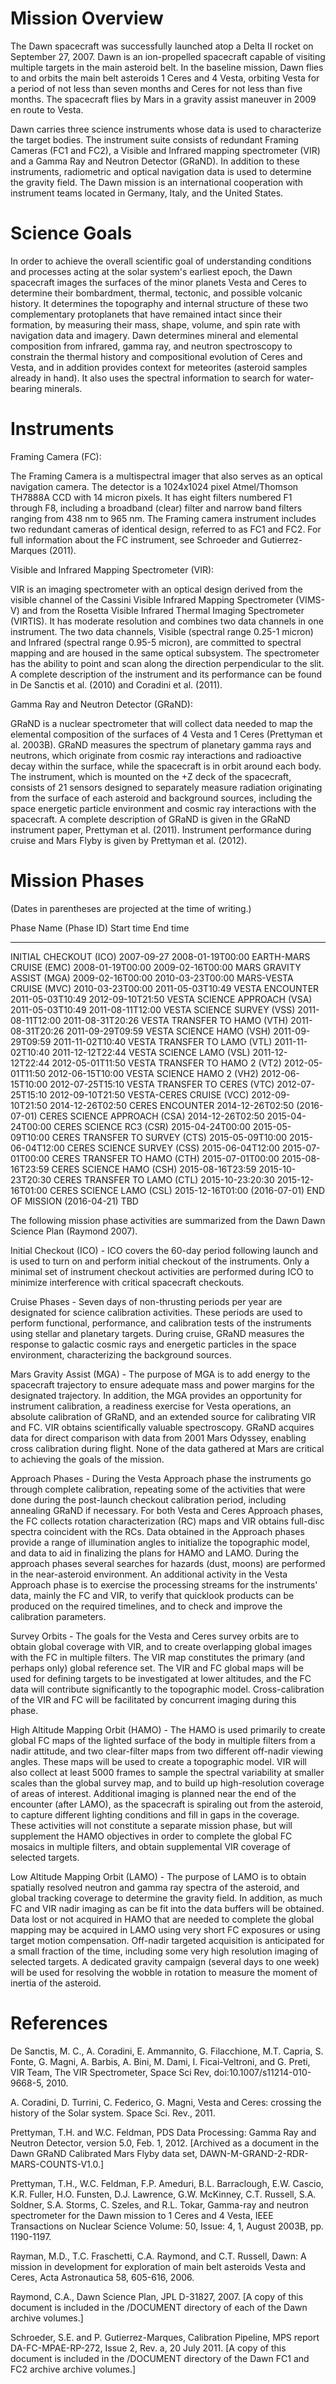 
 
 
  Mission Overview
  ================
 
The Dawn spacecraft was successfully launched atop a Delta II rocket
on September 27, 2007.  Dawn is an ion-propelled spacecraft capable
of visiting multiple targets in the main asteroid belt.  In the baseline
mission, Dawn flies to and orbits the main belt asteroids 1 Ceres and
4 Vesta, orbiting Vesta for a period of not less than seven months
and Ceres for not less than five months.  The spacecraft flies by
Mars in a gravity assist maneuver in 2009 en route to Vesta.
 
Dawn carries three science instruments whose data is used to
characterize the target bodies.  The instrument suite consists of
redundant Framing Cameras (FC1 and FC2), a Visible and Infrared mapping
spectrometer (VIR) and a Gamma Ray and Neutron Detector (GRaND).  In
addition to these instruments, radiometric and optical navigation data
is used to determine the gravity field.  The Dawn mission is an
international cooperation with instrument teams located in Germany, Italy,
and the United States.
 
 
  Science Goals
  =============
 
In order to achieve the overall scientific goal of understanding
conditions and processes acting at the solar system's earliest epoch,
the Dawn spacecraft images the surfaces of the minor planets Vesta
and Ceres to determine their bombardment, thermal, tectonic, and possible
volcanic history. It determines the topography and internal structure
of these two complementary protoplanets that have remained intact since
their formation, by measuring their mass, shape, volume, and spin rate
with navigation data and imagery. Dawn determines mineral and elemental
composition from infrared, gamma ray, and neutron spectroscopy to
constrain the thermal history and compositional evolution of Ceres and
Vesta, and in addition provides context for meteorites (asteroid samples
already in hand). It also uses the spectral information to search for
water-bearing minerals.
 
 
  Instruments
  ===========
 
Framing Camera (FC):
 
The Framing Camera is a multispectral imager that also serves as
an optical navigation camera.  The detector is a 1024x1024 pixel
Atmel/Thomson TH7888A CCD with 14 micron pixels.  It has eight filters
numbered F1 through F8, including a broadband (clear) filter and
narrow band filters ranging from 438 nm to 965 nm.  The Framing camera
instrument includes two redundant cameras of identical design, referred
to as FC1 and FC2.  For full information about the FC instrument, see
Schroeder and Gutierrez-Marques (2011).
 
Visible and Infrared Mapping Spectrometer (VIR):
 
VIR is an imaging spectrometer with an optical design derived from
the visible channel of the Cassini Visible Infrared Mapping
Spectrometer (VIMS-V) and from the Rosetta Visible Infrared Thermal
Imaging Spectrometer (VIRTIS).  It has moderate resolution and
combines two data channels in one instrument.  The two data channels,
Visible (spectral range 0.25-1 micron) and Infrared (spectral range
0.95-5 micron), are committed to spectral mapping and are housed
in the same optical subsystem.  The spectrometer has the ability to
point and scan along the direction perpendicular to the slit.  A
complete description of the instrument and its performance can be
found in De Sanctis et al. (2010) and Coradini et al. (2011).
 
Gamma Ray and Neutron Detector (GRaND):
 
GRaND is a nuclear spectrometer that will collect data needed to map
the elemental composition of the surfaces of 4 Vesta and 1 Ceres
(Prettyman et al. 2003B).  GRaND measures the spectrum of planetary
gamma rays and neutrons, which originate from cosmic ray interactions
and radioactive decay within the surface, while the spacecraft is in
orbit around each body.  The instrument, which is mounted on the
+Z deck of the spacecraft, consists of 21 sensors designed to
separately measure radiation originating from the surface of each
asteroid and background sources, including the space energetic
particle environment and cosmic ray interactions with the spacecraft.
A complete description of GRaND is given in the GRaND instrument
paper, Prettyman et al. (2011). Instrument performance during cruise
and Mars Flyby is given by Prettyman et al. (2012).
 
 
  Mission Phases
  ==============
 
(Dates in parentheses are projected at the time of writing.)
 
  Phase Name (Phase ID)              Start time        End time
  -------------------------          ----------------  ----------------
  INITIAL CHECKOUT (ICO)             2007-09-27        2008-01-19T00:00
  EARTH-MARS CRUISE (EMC)            2008-01-19T00:00  2009-02-16T00:00
  MARS GRAVITY ASSIST (MGA)          2009-02-16T00:00  2010-03-23T00:00
  MARS-VESTA CRUISE (MVC)            2010-03-23T00:00  2011-05-03T10:49
  VESTA ENCOUNTER                    2011-05-03T10:49  2012-09-10T21:50
    VESTA SCIENCE APPROACH (VSA)     2011-05-03T10:49  2011-08-11T12:00
    VESTA SCIENCE SURVEY (VSS)       2011-08-11T12:00  2011-08-31T20:26
    VESTA TRANSFER TO HAMO (VTH)     2011-08-31T20:26  2011-09-29T09:59
    VESTA SCIENCE HAMO (VSH)         2011-09-29T09:59  2011-11-02T10:40
    VESTA TRANSFER TO LAMO (VTL)     2011-11-02T10:40  2011-12-12T22:44
    VESTA SCIENCE LAMO (VSL)         2011-12-12T22:44  2012-05-01T11:50
    VESTA TRANSFER TO HAMO 2 (VT2)   2012-05-01T11:50  2012-06-15T10:00
    VESTA SCIENCE HAMO 2 (VH2)       2012-06-15T10:00  2012-07-25T15:10
    VESTA TRANSFER TO CERES (VTC)    2012-07-25T15:10  2012-09-10T21:50
  VESTA-CERES CRUISE (VCC)           2012-09-10T21:50  2014-12-26T02:50
  CERES ENCOUNTER                    2014-12-26T02:50 (2016-07-01)
    CERES SCIENCE APPROACH (CSA)     2014-12-26T02:50  2015-04-24T00:00
    CERES SCIENCE RC3 (CSR)          2015-04-24T00:00  2015-05-09T10:00
    CERES TRANSFER TO SURVEY (CTS)   2015-05-09T10:00  2015-06-04T12:00
    CERES SCIENCE SURVEY (CSS)       2015-06-04T12:00  2015-07-01T00:00
    CERES TRANSFER TO HAMO (CTH)     2015-07-01T00:00  2015-08-16T23:59
    CERES SCIENCE HAMO (CSH)         2015-08-16T23:59  2015-10-23T20:30
    CERES TRANSFER TO LAMO (CTL)     2015-10-23:20:30  2015-12-16T01:00
    CERES SCIENCE LAMO (CSL)         2015-12-16T01:00 (2016-07-01)
  END OF MISSION                    (2016-04-21)       TBD
 
The following mission phase activities are summarized from the Dawn
Dawn Science Plan (Raymond 2007).
 
Initial Checkout (ICO) - ICO covers the 60-day period following launch
and is used to turn on and perform initial checkout of the instruments.
Only a minimal set of instrument checkout activities are performed
during ICO to minimize interference with critical spacecraft checkouts.
 
Cruise Phases - Seven days of non-thrusting periods per year are
designated for science calibration activities.  These periods are
used to perform functional, performance, and calibration tests of the
instruments using stellar and planetary targets.  During cruise,
GRaND measures the response to galactic cosmic rays and energetic
particles in the space environment, characterizing the background
sources.
 
Mars Gravity Assist (MGA) - The purpose of MGA is to add energy to the
spacecraft trajectory to ensure adequate mass and power margins for
the designated trajectory.   In addition, the MGA provides an
opportunity for instrument calibration, a readiness exercise for
Vesta operations, an absolute calibration of GRaND, and an
extended source for calibrating VIR and FC.  VIR obtains
scientifically valuable spectroscopy.  GRaND acquires data for direct
comparison with data from 2001 Mars Odyssey, enabling cross calibration
during flight.  None of the data gathered at Mars are critical to
achieving the goals of the mission.
 
Approach Phases - During the Vesta Approach phase the instruments
go through complete calibration, repeating some of the activities
that were done during the post-launch checkout calibration period,
including annealing GRaND if necessary.  For both Vesta and Ceres
Approach phases, the FC collects rotation characterization (RC) maps
and VIR obtains full-disc spectra coincident with the RCs.  Data
obtained in the Approach phases provide a range of illumination angles
to initialize the topographic model, and data to aid in finalizing
the plans for HAMO and LAMO.  During the approach phases several
searches for hazards (dust, moons) are performed in the near-asteroid
environment.  An additional activity in the Vesta Approach phase is
to exercise the processing streams for the instruments' data, mainly
the FC and VIR, to verify that quicklook products can be produced on
the required timelines, and to check and improve the calibration
parameters.
 
Survey Orbits - The goals for the Vesta and Ceres survey orbits are
to obtain global coverage with VIR, and to create overlapping global
images with the FC in multiple filters.  The VIR map constitutes the
primary (and perhaps only) global reference set.  The VIR and FC global
maps will be used for defining targets to be investigated at lower
altitudes, and the FC data will contribute significantly to the
topographic model.  Cross-calibration of the VIR and FC will be
facilitated by concurrent imaging during this phase.
 
High Altitude Mapping Orbit (HAMO) - The HAMO is used primarily to
create global FC maps of the lighted surface of the body in multiple
filters from a nadir attitude, and two clear-filter maps from two
different off-nadir viewing angles.  These maps will be used to
create a topographic model.  VIR will also collect at least 5000
frames to sample the spectral variability at smaller scales than the
global survey map, and to build up high-resolution coverage of
areas of interest.  Additional imaging is planned near the end of
the encounter (after LAMO), as the spacecraft is spiraling out from
the asteroid, to capture different lighting conditions and fill in
gaps in the coverage.  These activities will not constitute a
separate mission phase, but will supplement the HAMO objectives in
order to complete the global FC mosaics in multiple filters, and
obtain supplemental VIR coverage of selected targets.
 
Low Altitude Mapping Orbit (LAMO) - The purpose of LAMO is to obtain
spatially resolved neutron and gamma ray spectra of the asteroid, and
global tracking coverage to determine the gravity field.  In addition,
as much FC and VIR nadir imaging as can be fit into the data buffers
will be obtained.  Data lost or not acquired in HAMO that are needed
to complete the global mapping may be acquired in LAMO using very
short FC exposures or using target motion compensation.  Off-nadir
targeted acquisition is anticipated for a small fraction of the time,
including some very high resolution imaging of selected targets.  A
dedicated gravity campaign (several days to one week) will be used for
resolving the wobble in rotation to measure the moment of inertia of
the asteroid.
 
 
  References
  ==========
 
De Sanctis, M. C., A. Coradini, E. Ammannito, G. Filacchione, M.T. Capria,
S. Fonte, G. Magni, A. Barbis, A. Bini, M. Dami, I. Ficai-Veltroni, and
G. Preti, VIR Team, The VIR Spectrometer, Space Sci Rev,
doi:10.1007/s11214-010-9668-5, 2010.
 
A. Coradini, D. Turrini, C. Federico, G. Magni, Vesta and Ceres: crossing
the history of the Solar system. Space Sci. Rev., 2011.
 
Prettyman, T.H. and W.C. Feldman, PDS Data Processing:  Gamma Ray and
Neutron Detector, version 5.0, Feb. 1, 2012.  [Archived as a document
in the Dawn GRaND Calibrated Mars Flyby data set,
DAWN-M-GRAND-2-RDR-MARS-COUNTS-V1.0.]
 
Prettyman, T.H., W.C. Feldman, F.P. Ameduri, B.L. Barraclough, E.W.
Cascio, K.R. Fuller, H.O. Funsten, D.J. Lawrence, G.W. McKinney,
C.T. Russell, S.A. Soldner, S.A. Storms, C. Szeles, and R.L. Tokar,
Gamma-ray and neutron spectrometer for the Dawn mission to 1 Ceres and
4 Vesta, IEEE Transactions on Nuclear Science Volume: 50, Issue: 4, 1,
August 2003B, pp. 1190-1197.
 
Rayman, M.D., T.C. Fraschetti, C.A. Raymond, and C.T. Russell, Dawn:
A mission in development for exploration of main belt asteroids
Vesta and Ceres, Acta Astronautica 58, 605-616, 2006.
 
Raymond, C.A., Dawn Science Plan, JPL D-31827, 2007. [A copy of this
document is included in the /DOCUMENT directory of each of the Dawn
archive volumes.]
 
Schroeder, S.E. and P. Gutierrez-Marques, Calibration Pipeline, MPS
report DA-FC-MPAE-RP-272, Issue 2, Rev. a, 20 July 2011. [A copy of
this document is included in the /DOCUMENT directory of the Dawn FC1
and FC2 archive archive volumes.]
        